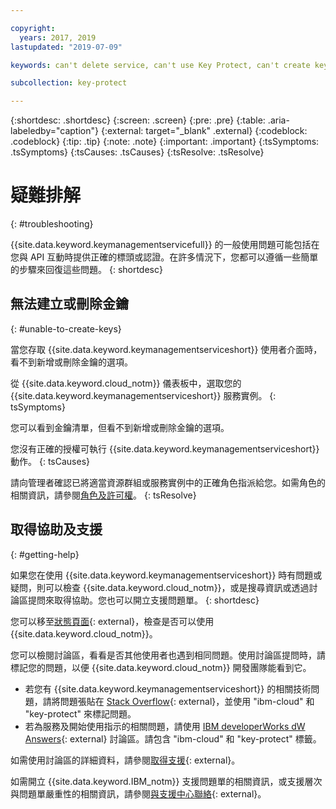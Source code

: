 ```yaml
---

copyright:
  years: 2017, 2019
lastupdated: "2019-07-09"

keywords: can't delete service, can't use Key Protect, can't create key, can't delete key

subcollection: key-protect

---
```


{:shortdesc: .shortdesc}
{:screen: .screen}
{:pre: .pre}
{:table: .aria-labeledby="caption"}
{:external: target="_blank" .external}
{:codeblock: .codeblock}
{:tip: .tip}
{:note: .note}
{:important: .important}
{:tsSymptoms: .tsSymptoms} 
{:tsCauses: .tsCauses} 
{:tsResolve: .tsResolve}

# 疑難排解
{: #troubleshooting}

{{site.data.keyword.keymanagementservicefull}} 的一般使用問題可能包括在您與 API 互動時提供正確的標頭或認證。在許多情況下，您都可以遵循一些簡單的步驟來回復這些問題。
{: shortdesc}

## 無法建立或刪除金鑰
{: #unable-to-create-keys}

當您存取 {{site.data.keyword.keymanagementserviceshort}} 使用者介面時，看不到新增或刪除金鑰的選項。

從 {{site.data.keyword.cloud_notm}} 儀表板中，選取您的 {{site.data.keyword.keymanagementserviceshort}} 服務實例。
{: tsSymptoms}

您可以看到金鑰清單，但看不到新增或刪除金鑰的選項。 

您沒有正確的授權可執行 {{site.data.keyword.keymanagementserviceshort}} 動作。
{: tsCauses} 

請向管理者確認已將適當資源群組或服務實例中的正確角色指派給您。如需角色的相關資訊，請參閱[角色及許可權](/docs/services/key-protect?topic=key-protect-manage-access#roles)。
{: tsResolve}

## 取得協助及支援
{: #getting-help}

如果您在使用 {{site.data.keyword.keymanagementserviceshort}} 時有問題或疑問，則可以檢查 {{site.data.keyword.cloud_notm}}，或是搜尋資訊或透過討論區提問來取得協助。您也可以開立支援問題單。
{: shortdesc}

您可以移至[狀態頁面](https://{DomainName}/status?tags=platform,runtimes,services){: external}，檢查是否可以使用 {{site.data.keyword.cloud_notm}}。

您可以檢閱討論區，看看是否其他使用者也遇到相同問題。使用討論區提問時，請標記您的問題，以便 {{site.data.keyword.cloud_notm}} 開發團隊能看到它。

- 若您有 {{site.data.keyword.keymanagementserviceshort}} 的相關技術問題，請將問題張貼在 [Stack Overflow](https://stackoverflow.com/search?q=key-protect+ibm-cloud){: external}，並使用 "ibm-cloud" 和 "key-protect" 來標記問題。
- 若為服務及開始使用指示的相關問題，請使用 [IBM developerWorks dW Answers](https://developer.ibm.com/answers/topics/key-protect/){: external} 討論區。請包含 "ibm-cloud" 和 "key-protect" 標籤。

如需使用討論區的詳細資料，請參閱[取得支援](/docs/get-support?topic=get-support-getting-customer-support#using-avatar){: external}。

如需開立 {{site.data.keyword.IBM_notm}} 支援問題單的相關資訊，或支援層次與問題單嚴重性的相關資訊，請參閱[與支援中心聯絡](/docs/get-support?topic=get-support-getting-customer-support){: external}。
